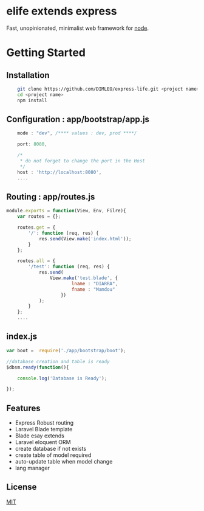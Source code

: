# elife extends express

Fast, unopinionated, minimalist web framework for [node](http://nodejs.org).


# Getting Started

## Installation

```bash
    git clone https://github.com/DIMLEO/express-life.git <project name>
    cd <project name>
    npm install
```

## Configuration : app/bootstrap/app.js
```js
    mode : "dev", /**** values : dev, prod ****/

    port: 8080,

    /*
     * do not forget to change the port in the Host
     */
    host : 'http://localhost:8080',
    ....
```

## Routing : app/routes.js
```js
module.exports = function(View, Env, Filre){
    var routes = {};

    routes.get = {
        '/': function (req, res) {
            res.send(View.make('index.html'));
        }
    };

    routes.all = {
        '/test': function (req, res) {
            res.send(
                View.make('test.blade', {
                        lname : "DIARRA",
                        fname : "Mamdou"
                    })
            );
        }
    };
    ....
```

## index.js
```js
var boot =  require('./app/bootstrap/boot');

//database creation and table is ready
$dbsm.ready(function(){

    console.log('Database is Ready');

});
```

## Features

  * Express Robust routing
  * Laravel Blade template
  * Blade esay extends
  * Laravel eloquent ORM
  * create database if not exists
  * create table of model required
  * auto-update table when model change
  * lang manager



## License

  [MIT](LICENSE)